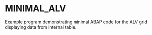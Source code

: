 # MINIMAL_ALV
Example program demonstrating minimal ABAP code for the ALV grid displaying data from internal table.
